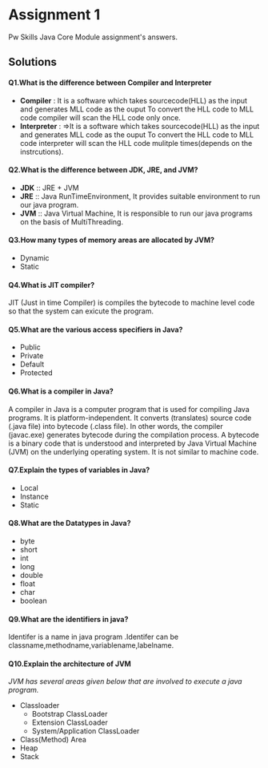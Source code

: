 
# Assignment 1

Pw Skills Java Core Module assignment's answers.

## Solutions

#### Q1.What is the difference between Compiler and Interpreter

- **Compiler** : It is a software which takes sourcecode(HLL) as the input and generates MLL code as the ouput To convert the HLL code to MLL code compiler will scan the HLL code only once.
- **Interpreter** : =>It is a software which takes sourcecode(HLL) as the input and generates MLL code as the ouput To convert the HLL code to MLL code interpreter will scan the HLL code mulitple times(depends on the instrcutions).
#### Q2.What is the difference between JDK, JRE, and JVM?

- **JDK** :: JRE + JVM
- **JRE** :: Java RunTimeEnvironment, It provides suitable environment to run our java program.
- **JVM** :: Java Virtual Machine, It is responsible to run our java programs on the basis of MultiThreading.

#### Q3.How many types of memory areas are allocated by JVM?

- Dynamic 
- Static

#### Q4.What is JIT compiler?
JIT (Just in time Compiler) is compiles the bytecode to machine level code so that the system can exicute the program. 
#### Q5.What are the various access specifiers in Java?
- Public
- Private
- Default
- Protected
#### Q6.What is a compiler in Java?
A compiler in Java is a computer program that is used for compiling Java programs. It is platform-independent. It converts (translates) source code (.java file) into bytecode (.class file).
In other words, the compiler (javac.exe) generates bytecode during the compilation process.
A bytecode is a binary code that is understood and interpreted by Java Virtual Machine (JVM) on the underlying operating system. It is not similar to machine code.
#### Q7.Explain the types of variables in Java?
- Local 
- Instance
- Static
#### Q8.What are the Datatypes in Java?
- byte
- short 
- int
- long
- double 
- float
- char
- boolean

#### Q9.What are the identifiers in java?
Identifer is a name in java program .Identifer can be classname,methodname,variablename,labelname.

#### Q10.Explain the architecture of JVM 
*JVM has several areas given below that are involved to execute a java program.*

* Classloader
    * Bootstrap ClassLoader
    * Extension ClassLoader
    * System/Application ClassLoader
* Class(Method) Area
* Heap
* Stack
